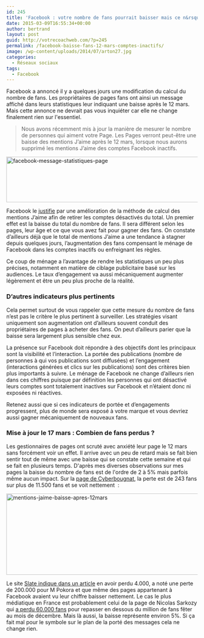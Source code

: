 ```yaml
---
id: 245
title: 'Facebook : votre nombre de fans pourrait baisser mais ce n&rsquo;est pas grave'
date: 2015-03-09T16:55:34+00:00
author: bertrand
layout: post
guid: http://votrecoachweb.com/?p=245
permalink: /facebook-baisse-fans-12-mars-comptes-inactifs/
image: /wp-content/uploads/2014/07/arton27.jpg
categories:
  - Réseaux sociaux
tags:
  - Facebook
---
```

Facebook a annoncé il y a quelques jours une modification du calcul du nombre de fans. Les propriétaires de pages fans ont ainsi un message affiché dans leurs statistiques leur indiquant une baisse après le 12 mars. Mais cette annonce ne devrait pas vous inquiéter car elle ne change finalement rien sur l'essentiel.<!--more-->

> Nous avons récemment mis à jour la manière de mesurer le nombre de personnes qui aiment votre Page. Les Pages verront peut-être une baisse des mentions J’aime après le 12 mars, lorsque nous aurons supprimé les mentions J’aime des comptes Facebook inactifs.

<img class="alignnone size-full wp-image-246" src="http://votrecoachweb.com/wp-content/uploads/2015/03/facebook-message-statistiques-page.png" alt="facebook-message-statistiques-page" width="939" height="120" />

Facebook le [justifie](https://www.facebook.com/business/news/page-likes-update-fr) par une amélioration de la méthode de calcul des mentions J’aime afin de retirer les comptes désactivés du total. Un premier effet est la baisse du total du nombre de fans. Il sera différent selon les pages, leur âge et ce que vous avez fait pour gagner des fans. On constate d’ailleurs déjà que le total de mentions J’aime a une tendance à stagner depuis quelques jours, l’augmentation des fans compensant le ménage de Facebook dans les comptes inactifs ou enfreignant les règles.

Ce coup de ménage a l’avantage de rendre les statistiques un peu plus précises, notamment en matière de ciblage publicitaire basé sur les audiences. Le taux d’engagement va aussi mécaniquement augmenter légèrement et être un peu plus proche de la réalité.

### D’autres indicateurs plus pertinents

Cela permet surtout de vous rappeler que cette mesure du nombre de fans n’est pas le critère le plus pertinent à surveiller. Les stratégies visant uniquement son augmentation ont d’ailleurs souvent conduit des propriétaires de pages à acheter des fans. On peut d’ailleurs parier que la baisse sera largement plus sensible chez eux.

La présence sur Facebook doit répondre à des objectifs dont les principaux sont la visibilité et l’interaction. La portée des publications (nombre de personnes à qui vos publications sont diffusées) et l’engagement (interactions générées et clics sur les publications) sont des critères bien plus importants à suivre. Le ménage de Facebook ne change d’ailleurs rien dans ces chiffres puisque par définition les personnes qui ont désactivé leurs comptes sont totalement inactives sur Facebook et n’étaient donc ni exposées ni réactives.

Retenez aussi que si ces indicateurs de portée et d’engagements progressent, plus de monde sera exposé à votre marque et vous devriez aussi gagner mécaniquement de nouveaux fans.

### Mise à jour le 17 mars : Combien de fans perdus ?

Les gestionnaires de pages ont scruté avec anxiété leur page le 12 mars sans forcément voir un effet. Il arrive avec un peu de retard mais se fait bien sentir tout de même avec une baisse qui se constate cette semaine et qui se fait en plusieurs temps. D'après mes diverses observations sur mes pages la baisse du nombre de fans est de l'ordre de 2 à 5% mais parfois même aucun impact. Sur la [page de Cyberbougnat](http://www.facebook.com/cyberbougnat), la perte est de 243 fans sur plus de 11.500 fans et se voit nettement  :

<img class="alignnone size-full wp-image-253" src="http://votrecoachweb.com/wp-content/uploads/2015/03/mentions-jaime-baisse-apres-12mars.png" alt="mentions-jaime-baisse-apres-12mars" width="720" height="214" />

Le site [Slate indique dans un article](http://www.slate.fr/story/99097/facebook-likes-chute) en avoir perdu 4.000, a noté une perte de 200.000 pour M Pokora et que même des pages appartenant à Facebook avaient vu leur chiffre baisser nettement. Le cas le plus médiatique en France est probablement celui de la page de Nicolas Sarkozy qui [a perdu 60.000 fans](http://lelab.europe1.fr/Apres-la-suppression-par-Facebook-des-comptes-desactives-Sarkozy-repasse-en-dessous-du-million-de-fans-22332) pour repasser en dessous du million de fans fêter au mois de décembre. Mais là aussi, la baisse représente environ 5%. Si ça fait mal pour le symbole sur le plan de la porté des messages cela ne change rien.